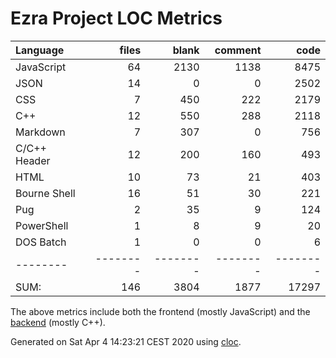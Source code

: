 # Ezra Project LOC Metrics

Language|files|blank|comment|code
:-------|-------:|-------:|-------:|-------:
JavaScript|64|2130|1138|8475
JSON|14|0|0|2502
CSS|7|450|222|2179
C++|12|550|288|2118
Markdown|7|307|0|756
C/C++ Header|12|200|160|493
HTML|10|73|21|403
Bourne Shell|16|51|30|221
Pug|2|35|9|124
PowerShell|1|8|9|20
DOS Batch|1|0|0|6
--------|--------|--------|--------|--------
SUM:|146|3804|1877|17297

The above metrics include both the frontend (mostly JavaScript) and the [backend](https://github.com/tobias-klein/node-sword-interface) (mostly C++).

Generated on Sat Apr  4 14:23:21 CEST 2020 using [cloc](https://github.com/AlDanial/cloc).